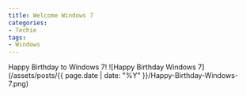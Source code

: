```yaml
---
title: Welcome Windows 7
categories:
- Techie
tags:
- Windows
---
```


Happy Birthday to Windows 7!
![Happy Birthday Windows 7](/assets/posts/{{ page.date | date: "%Y" }}/Happy-Birthday-Windows-7.png)
